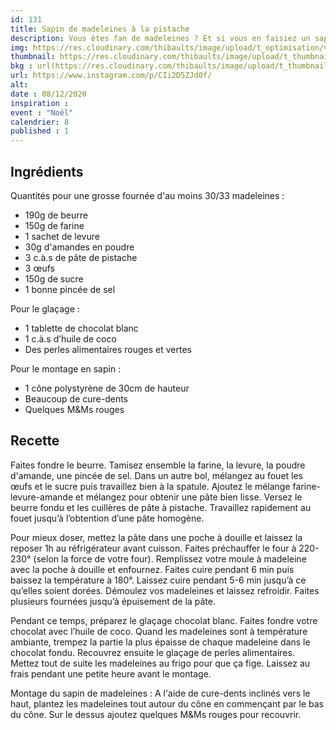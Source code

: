 ```yaml
---
id: 131
title: Sapin de madeleines à la pistache
description: Vous êtes fan de madeleines ? Et si vous en faisiez un sapin pour les fêtes
img: https://res.cloudinary.com/thibaults/image/upload/t_optimisation/v1607204352/Recipes/20201208_sapin_madeleines.jpg
thumbnail: https://res.cloudinary.com/thibaults/image/upload/t_thumbnail_josie/v1607204352/Recipes/20201208_sapin_madeleines.jpg
bkg : url(https://res.cloudinary.com/thibaults/image/upload/t_thumbnail_josie/v1607204352/Recipes/20201208_sapin_madeleines.jpg)
url: https://www.instagram.com/p/CIi2D5ZJd0f/
alt: 
date : 08/12/2020
inspiration : 
event : "Noël"
calendrier: 8
published : 1
---
```


## Ingrédients
Quantités pour une grosse fournée d'au moins 30/33 madeleines : 
 - 190g de beurre
 - 150g de farine
 - 1 sachet de levure
 - 30g d'amandes en poudre
 - 3 c.à.s de pâte de pistache
 - 3 œufs
 - 150g de sucre
 - 1 bonne pincée de sel

Pour le glaçage :
 - 1 tablette de chocolat blanc
 - 1 c.à.s d’huile de coco
 - Des perles alimentaires rouges et vertes

Pour le montage en sapin :
 - 1 cône polystyrène de 30cm de hauteur
 - Beaucoup de cure-dents
 - Quelques M&Ms rouges

## Recette
Faites fondre le beurre. Tamisez ensemble la farine, la levure, la poudre d'amande, une pincée de sel. Dans un autre bol, mélangez au fouet les œufs et le sucre puis travaillez bien à la spatule. Ajoutez le mélange farine-levure-amande et mélangez pour obtenir une pâte bien lisse. Versez le beurre fondu et les cuillères de pâte à pistache. Travaillez rapidement au fouet jusqu’à l’obtention d’une pâte homogène.

Pour mieux doser, mettez la pâte dans une poche à douille et laissez la reposer 1h au réfrigérateur avant cuisson. Faites préchauffer le four à 220-230° (selon la force de votre four). Remplissez votre moule à madeleine avec la poche à douille et enfournez. Faites cuire pendant 6 min puis baissez la température à 180°. Laissez cuire pendant 5-6 min jusqu’à ce qu’elles soient dorées. Démoulez vos madeleines et laissez refroidir. Faites plusieurs fournées jusqu’à épuisement de la pâte. 

Pendant ce temps, préparez le glaçage chocolat blanc. Faites fondre votre chocolat avec l’huile de coco. Quand les madeleines sont à température ambiante, trempez la partie la plus épaisse de chaque madeleine dans le chocolat fondu. Recouvrez ensuite le glaçage de perles alimentaires. Mettez tout de suite les madeleines au frigo pour que ça fige. Laissez au frais pendant une petite heure avant le montage. 

Montage du sapin de madeleines : A l'aide de cure-dents inclinés vers le haut, plantez les madeleines tout autour du cône en commençant par le bas du cône. Sur le dessus ajoutez quelques M&Ms rouges pour recouvrir.